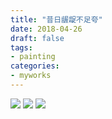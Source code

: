 ```yaml
---
title: "昔日龌龊不足夸"
date: 2018-04-26
draft: false
tags:
- painting
categories:
- myworks
---
```



<img src="/myworks/flower-xiri-1.jpg">

<img src="/myworks/flower-xiri-2.jpg">

<img src="/myworks/flower-xiri-3.jpg">

